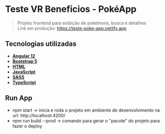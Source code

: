 # Teste VR Beneficios - PokéApp

> Projeto frontend para exibição de pokémons, busca e detalhes</br>
> Link em produção: https://teste-poke-app.netlify.app

## Tecnologias utilizadas
- [**Angular 12**](https://angular.io)
- [**Bootstrap 5**](https://getbootstrap.com)
- [**HTML**](https://developer.mozilla.org/pt-BR/docs/Web/HTML)
- [**JavaScript**](https://developer.mozilla.org/pt-BR/docs/Web/JavaScript)
- [**SASS**](https://sass-lang.com)
- [**TypeScript**](https://www.typescriptlang.org)

## Run App
- npm start -> inicia e roda o projeto em ambiente de desenvolvimento na url: http://localhost:4200/
- npm run build --prod -> comando para gerar o "pacote" do projeto para fazer o deploy
